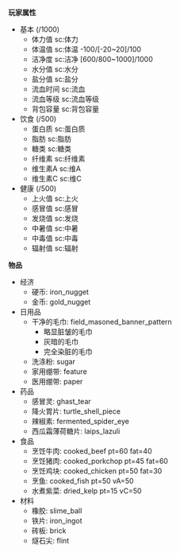 **玩家属性**
- 基本 (/1000)
   - 体力值       sc:体力
   - 体温值       sc:体温        -100/[-20~20]/100
   - 洁净度       sc:洁净        [600/800~1000]/1000
   - 水分值       sc:水分
   - 盐分值       sc:盐分
   - 流血时间     sc:流血
   - 流血等级     sc:流血等级
   - 背包容量     sc:背包容量
- 饮食 (/500)
   - 蛋白质       sc:蛋白质
   - 脂肪         sc:脂肪
   - 糖类         sc:糖类
   - 纤维素       sc:纤维素
   - 维生素A      sc:维A
   - 维生素C      sc:维C
- 健康 (/500)
   - 上火值       sc:上火
   - 感冒值       sc:感冒
   - 发烧值       sc:发烧
   - 中暑值       sc:中暑
   - 中毒值       sc:中毒
   - 辐射值       sc:辐射


**物品**
- 经济
   - 硬币: iron_nugget
   - 金币: gold_nugget
- 日用品
   - 干净的毛巾: field_masoned_banner_pattern
      - 略显脏皱的毛巾
      - 灰暗的毛巾
      - 完全染脏的毛巾
   - 洗涤粉: sugar
   - 家用绷带: feature
   - 医用绷带: paper
- 药品
   - 感冒灵: ghast_tear
   - 降火胃片: turtle_shell_piece
   - 辣椒素: fermented_spider_eye
   - 西瓜霜薄荷糖片: laips_lazuli
- 食品
   - 烹饪牛肉: cooked_beef       pt=60 fat=40 
   - 烹饪猪肉: cooked_porkchop   pt=45 fat=60
   - 烹饪鸡块: cooked_chicken    pt=50 fat=30
   - 烹鱼: cooked_fish           pt=50 vA=50
   - 水煮紫菜: dried_kelp        pt=15 vC=50
- 材料
   - 橡胶: slime_ball
   - 铁片: iron_ingot
   - 砖板: brick
   - 燧石尖: flint